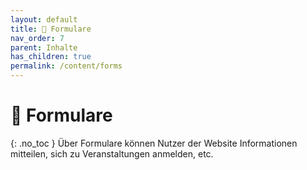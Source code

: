 ```yaml
---
layout: default
title: 📨 Formulare
nav_order: 7
parent: Inhalte
has_children: true
permalink: /content/forms
---
```


# 📨 Formulare
{: .no_toc }
Über Formulare können Nutzer der Website Informationen mitteilen, sich zu Veranstaltungen anmelden, etc.